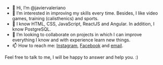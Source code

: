 - 👋 Hi, I’m @javiervaleriano
- 👀 I’m interested in improving my skills every time. Besides, I like video games, training (calisthenics) and sports.
- 🌱 I know HTML, CSS, JavaScript, ReactJS and Angular. In addition, I know PostgreSQL.
- 💞️ I’m looking to collaborate on projects in which I can improve everything I know and with experience learn new things.
- 📫 How to reach me: <a href="https://www.instagram.com/javiervalerianoz/" target="_blank">Instagram</a>, <a href="https://www.facebook.com/JavierValeriano150802/" target="_blank">Facebook</a> and <a href="mailto:jvalerianoz15@gmail.com">email</a>.

Feel free to talk to me, I will be happy to answer and help you. :)

<!---
javiervaleriano/javiervaleriano is a ✨ special ✨ repository because its `README.md` (this file) appears on your GitHub profile.
You can click the Preview link to take a look at your changes.
--->
